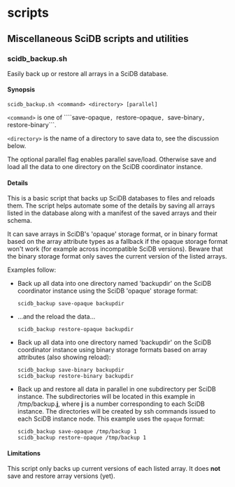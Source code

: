 scripts
=======

## Miscellaneous SciDB scripts and utilities

### scidb_backup.sh

Easily back up or restore all arrays in a SciDB database.

#### Synopsis

```
scidb_backup.sh <command> <directory> [parallel]
```

```<command>``` is one of ````save-opaque```, ```restore-opaque```, ```save-binary```, ```restore-binary```.

```<directory>``` is the name of a directory to save data to, see the discussion below.

The optional parallel flag enables parallel save/load. Otherwise save and load
all the data to one directory on the SciDB coordinator instance.

#### Details
This is a basic script that backs up SciDB databases to files and reloads them.
The script helps automate some of the details by saving all arrays listed in
the database along with a manifest of the saved arrays and their schema.

It can save arrays in SciDB's 'opaque' storage format, or in binary format
based on the array attribute types as a fallback if the opaque storage format
won't work (for example across incompatible SciDB versions). Beware that the
binary storage format only saves the current version of the listed arrays.

Examples follow:

* Back up all data into one directory named 'backupdir' on the SciDB coordinator instance
using the SciDB 'opaque' storage format:

    ```
    scidb_backup save-opaque backupdir
    ```

* ...and the reload the data...

    ```
    scidb_backup restore-opaque backupdir
    ```

* Back up all data into one directory named 'backupdir' on the SciDB coordinator instance
using binary storage formats based on array attributes (also showing reload):

    ```
    scidb_backup save-binary backupdir
    scidb_backup restore-binary backupdir
    ```

* Back up and restore all data in parallel in one subdirectory per SciDB instance. The subdirectories will be located in this example in /tmp/backup.**j**, where **j** is a number corresponding to each SciDB instance. The directories will be created by ssh commands issued to each SciDB instance node. This example uses the `opaque` format:

    ```
    scidb_backup save-opaque /tmp/backup 1
    scidb_backup restore-opaque /tmp/backup 1
    ```

#### Limitations

This script only backs up current versions of each listed array. It does **not** save and restore array versions (yet).
